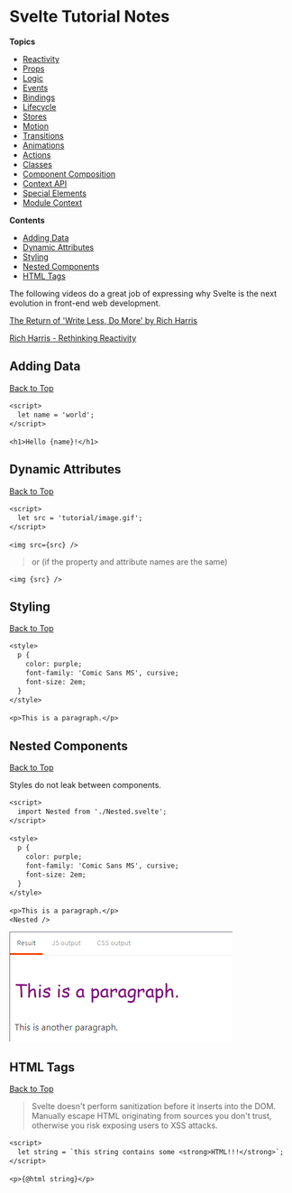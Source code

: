 # Svelte Tutorial Notes

**Topics**  
* [Reactivity](./01-reactivity.md)
* [Props](./02-props.md)
* [Logic](./03-logic.md)
* [Events](./04-events.md)
* [Bindings](./05-bindings.md)
* [Lifecycle](./06-lifecycle.md)
* [Stores](./07-stores.md)
* [Motion](./08-motion.md)
* [Transitions](./09-transitions.md)
* [Animations](./10-animations.md)
* [Actions](./11-actions.md)
* [Classes](./12-classes.md)
* [Component Composition](./13-component-composition.md)
* [Context API](./14-context-api.md)
* [Special Elements](./15-special-elements.md)
* [Module Context](./16-module-context.md)

**Contents**  
* [Adding Data](#adding-data)
* [Dynamic Attributes](#dynamic-attributes)
* [Styling](#styling)
* [Nested Components](#nested-components)
* [HTML Tags](#html-tags)

The following videos do a great job of expressing why Svelte is the next evolution in front-end web development.  

[The Return of 'Write Less, Do More' by Rich Harris](https://youtu.be/BzX4aTRPzno)    

[Rich Harris - Rethinking Reactivity](https://youtu.be/AdNJ3fydeao)

## Adding Data
[Back to Top](#svelte-tutorial-notes)

```svelte
<script>
  let name = 'world';
</script>

<h1>Hello {name}!</h1>
```

## Dynamic Attributes
[Back to Top](#svelte-tutorial-notes)

```svelte
<script>
  let src = 'tutorial/image.gif';
</script>

<img src={src} />
```

> or (if the property and attribute names are the same)

```svelte
<img {src} />
```

## Styling
[Back to Top](#svelte-tutorial-notes)

```svelte
<style>
  p {
    color: purple;
    font-family: 'Comic Sans MS', cursive;
    font-size: 2em;
  }
</style>

<p>This is a paragraph.</p>
```

## Nested Components
[Back to Top](#svelte-tutorial-notes)

Styles do not leak between components.

```svelte
<script>
  import Nested from './Nested.svelte';
</script>

<style>
  p {
    color: purple;
    font-family: 'Comic Sans MS', cursive;
    font-size: 2em;
  }
</style>

<p>This is a paragraph.</p>
<Nested />
```

[![nested-components](./.images/nested-components.png)](./.images/nested-components.png)

## HTML Tags
[Back to Top](#svelte-tutorial-notes)

> Svelte doesn't perform sanitization before it inserts into the DOM. Manually escape HTML originating from sources you don't trust, otherwise you risk exposing users to XSS attacks.

```svelte
<script>
  let string = `this string contains some <strong>HTML!!!</strong>`;
</script>

<p>{@html string}</p>
```
